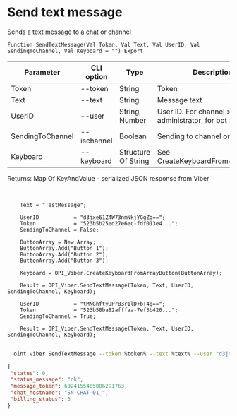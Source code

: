 ﻿---
sidebar_position: 1
---

# Send text message
 Sends a text message to a chat or channel



`Function SendTextMessage(Val Token, Val Text, Val UserID, Val SendingToChannel, Val Keyboard = "") Export`

  | Parameter | CLI option | Type | Description |
  |-|-|-|-|
  | Token | --token | String | Token |
  | Text | --text | String | Message text |
  | UserID | --user | String, Number | User ID. For channel > administrator, for bot > recipient |
  | SendingToChannel | --ischannel | Boolean | Sending to channel or bot chat |
  | Keyboard | --keyboard | Structure Of String | See CreateKeyboardFromArrayButton |

  
  Returns:  Map Of KeyAndValue - serialized JSON response from Viber

<br/>




```bsl title="Code example"
    Text = "TestMessage";

    UserID           = "d3jxe61Z4W73nmNkjYGgZg==";
    Token            = "523b5b25ed27e6ec-fdf013e4...";
    SendingToChannel = False;

    ButtonArray = New Array;
    ButtonArray.Add("Button 1");
    ButtonArray.Add("Button 2");
    ButtonArray.Add("Button 3");

    Keyboard = OPI_Viber.CreateKeyboardFromArrayButton(ButtonArray);

    Result = OPI_Viber.SendTextMessage(Token, Text, UserID, SendingToChannel, Keyboard);

    UserID           = "tMNGhftyUPrB3r1lD+bT4g==";
    Token            = "523b58ba82afffaa-7ef3b426...";
    SendingToChannel = True;

    Result = OPI_Viber.SendTextMessage(Token, Text, UserID, SendingToChannel, Keyboard);
```



```sh title="CLI command example"
    
  oint viber SendTextMessage --token %token% --text %text% --user "d3jxe1111111111jYGgZg" --ischannel %ischannel% --keyboard %keyboard%

```

```json title="Result"
{
 "status": 0,
 "status_message": "ok",
 "message_token": 6024155405006291763,
 "chat_hostname": "SN-CHAT-01_",
 "billing_status": 3
}
```
